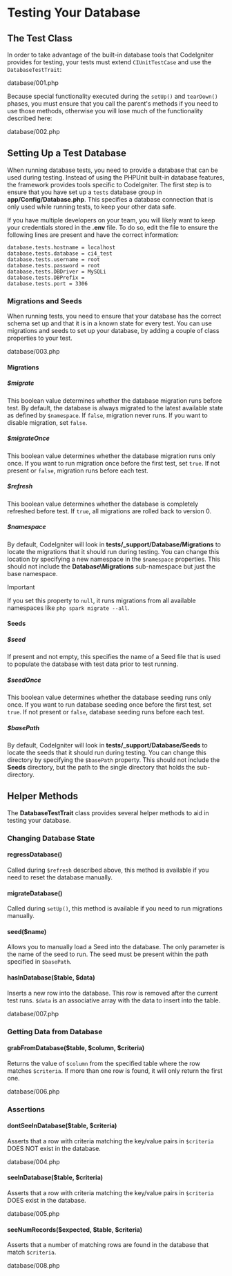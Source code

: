 # Testing Your Database

<div class="contents" local="" depth="2">

</div>

## The Test Class

In order to take advantage of the built-in database tools that
CodeIgniter provides for testing, your tests must extend
`CIUnitTestCase` and use the `DatabaseTestTrait`:

<div class="literalinclude">

database/001.php

</div>

Because special functionality executed during the `setUp()` and
`tearDown()` phases, you must ensure that you call the parent's methods
if you need to use those methods, otherwise you will lose much of the
functionality described here:

<div class="literalinclude">

database/002.php

</div>

## Setting Up a Test Database

When running database tests, you need to provide a database that can be
used during testing. Instead of using the PHPUnit built-in database
features, the framework provides tools specific to CodeIgniter. The
first step is to ensure that you have set up a `tests` database group in
**app/Config/Database.php**. This specifies a database connection that
is only used while running tests, to keep your other data safe.

If you have multiple developers on your team, you will likely want to
keep your credentials stored in the **.env** file. To do so, edit the
file to ensure the following lines are present and have the correct
information:

    database.tests.hostname = localhost
    database.tests.database = ci4_test
    database.tests.username = root
    database.tests.password = root
    database.tests.DBDriver = MySQLi
    database.tests.DBPrefix =
    database.tests.port = 3306

### Migrations and Seeds

When running tests, you need to ensure that your database has the
correct schema set up and that it is in a known state for every test.
You can use migrations and seeds to set up your database, by adding a
couple of class properties to your test.

<div class="literalinclude">

database/003.php

</div>

#### Migrations

##### \$migrate

This boolean value determines whether the database migration runs before
test. By default, the database is always migrated to the latest
available state as defined by `$namespace`. If `false`, migration never
runs. If you want to disable migration, set `false`.

##### \$migrateOnce

This boolean value determines whether the database migration runs only
once. If you want to run migration once before the first test, set
`true`. If not present or `false`, migration runs before each test.

##### \$refresh

This boolean value determines whether the database is completely
refreshed before test. If `true`, all migrations are rolled back to
version 0.

##### \$namespace

By default, CodeIgniter will look in
**tests/\_support/Database/Migrations** to locate the migrations that it
should run during testing. You can change this location by specifying a
new namespace in the `$namespace` properties. This should not include
the **Database\Migrations** sub-namespace but just the base namespace.

> [!IMPORTANT]
> If you set this property to `null`, it runs migrations from all
> available namespaces like `php spark migrate --all`.

#### Seeds

##### \$seed

If present and not empty, this specifies the name of a Seed file that is
used to populate the database with test data prior to test running.

##### \$seedOnce

This boolean value determines whether the database seeding runs only
once. If you want to run database seeding once before the first test,
set `true`. If not present or `false`, database seeding runs before each
test.

##### \$basePath

By default, CodeIgniter will look in **tests/\_support/Database/Seeds**
to locate the seeds that it should run during testing. You can change
this directory by specifying the `$basePath` property. This should not
include the **Seeds** directory, but the path to the single directory
that holds the sub-directory.

## Helper Methods

The **DatabaseTestTrait** class provides several helper methods to aid
in testing your database.

### Changing Database State

#### regressDatabase()

Called during `$refresh` described above, this method is available if
you need to reset the database manually.

#### migrateDatabase()

Called during `setUp()`, this method is available if you need to run
migrations manually.

#### seed(\$name)

Allows you to manually load a Seed into the database. The only parameter
is the name of the seed to run. The seed must be present within the path
specified in `$basePath`.

#### hasInDatabase(\$table, \$data)

Inserts a new row into the database. This row is removed after the
current test runs. `$data` is an associative array with the data to
insert into the table.

<div class="literalinclude">

database/007.php

</div>

### Getting Data from Database

#### grabFromDatabase(\$table, \$column, \$criteria)

Returns the value of `$column` from the specified table where the row
matches `$criteria`. If more than one row is found, it will only return
the first one.

<div class="literalinclude">

database/006.php

</div>

### Assertions

#### dontSeeInDatabase(\$table, \$criteria)

Asserts that a row with criteria matching the key/value pairs in
`$criteria` DOES NOT exist in the database.

<div class="literalinclude">

database/004.php

</div>

#### seeInDatabase(\$table, \$criteria)

Asserts that a row with criteria matching the key/value pairs in
`$criteria` DOES exist in the database.

<div class="literalinclude">

database/005.php

</div>

#### seeNumRecords(\$expected, \$table, \$criteria)

Asserts that a number of matching rows are found in the database that
match `$criteria`.

<div class="literalinclude">

database/008.php

</div>
